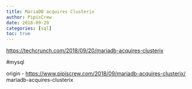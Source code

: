 ```yaml
---
title: MariaDB acquires Clusterix
author: PipisCrew
date: 2018-09-20
categories: [sql]
toc: true
---
```


https://techcrunch.com/2018/09/20/mariadb-acquires-clusterix

#mysql

origin - https://www.pipiscrew.com/2018/09/mariadb-acquires-clusterix/ mariadb-acquires-clusterix